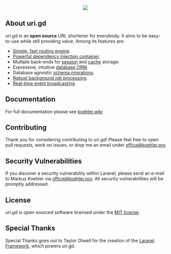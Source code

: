 <p align="center"><img src="https://uri.gd/img/uri-gd-3.fw.png"></p>

## About uri.gd

uri.gd is an **open source** URL shortener for everybody. It aims to be easy-to-use while still providing value. Among its features are:

- [Simple, fast routing engine](https://laravel.com/docs/routing).
- [Powerful dependency injection container](https://laravel.com/docs/container).
- Multiple back-ends for [session](https://laravel.com/docs/session) and [cache](https://laravel.com/docs/cache) storage.
- Expressive, intuitive [database ORM](https://laravel.com/docs/eloquent).
- Database agnostic [schema migrations](https://laravel.com/docs/migrations).
- [Robust background job processing](https://laravel.com/docs/queues).
- [Real-time event broadcasting](https://laravel.com/docs/broadcasting).

## Documentation

For full documentation please see [koehler.wiki](https://koehler.wiki/x/IwAyAQ)

## Contributing

Thank you for considering contributing to uri.gd! Please feel free to open pull requests, work on issues, or drop me an email under [office@koehler.pro](mailto:office@koehler.pro)

## Security Vulnerabilities

If you discover a security vulnerability within Laravel, please send an e-mail to Markus Koehler via [office@koehler.pro](mailto:office@koehler.pro). All security vulnerabilities will be promptly addressed.

## License

uri.gd is open-sourced software licensed under the [MIT license](https://opensource.org/licenses/MIT).

## Special Thanks

Special Thanks goes out to Taylor Otwell for the creation of the [Laravel Framework](https://laravel.com), which powers uri.gd.